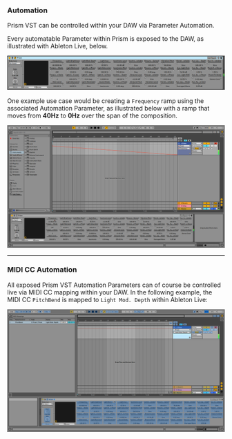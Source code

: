 ### Automation

Prism VST can be controlled within your DAW via Parameter Automation.

Every automatable Parameter within Prism is exposed to the DAW, as illustrated with Ableton Live, below.

![PrismOperation_AutomationParameters image-center image-full image-margin-v-24](img/daw/Windows_Ableton_AutomationParameters.png)

One example use case would be creating a `Frequency` ramp using the associated Automation Parameter, as illustrated below 
with a ramp that moves from **40Hz** to **0Hz** over the span of the composition.

![PrismOperation_Automation_FrequencyRamp image-center image-full image-margin-v-24](img/daw/Windows_Ableton_Automation_FrequencyRamp.png)

---

### MIDI CC Automation

All exposed Prism VST Automation Parameters can of course be controlled live via MIDI CC mapping within your DAW. In the 
following example, the MIDI CC `PitchBend` is mapped to `Light Mod. Depth` within Ableton Live:

![PrismOperation_MIDICC image-center image-full image-margin-v-24](img/daw/Windows_Ableton_MIDICC.png)
